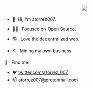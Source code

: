 <div align="center">
  <h1>
  <a href="https://skillicons.dev">
    <img src="https://skillicons.dev/icons?i=nodejs,express,python,postman,mongodb,prisma,react,nextjs,redux,html,css,tailwind,git" />
  </a>
  </h1>
</div>


<div> 

 * 🤖&nbsp; Hi, I'm atorrez007.
  
* 🤲🏻 &nbsp; Focused on Open Source.

* 🌎 &nbsp;  Love the decentralized web.

* ⛏️ &nbsp; Mining my own business.
  
</div>

<div>
  


🔗 &nbsp; Find me:

- 🐦&nbsp;[twitter.com/atorrez_007](https://www.twitter.com/@atorrez_007)
- 📫&nbsp;[atorrez007@protonmail.com](mailto:atorrez007@protonmail.com)
  

  
</div>



